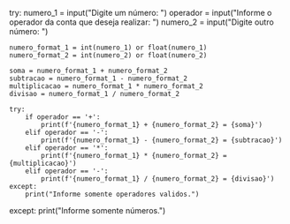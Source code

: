 try:
    numero_1 = input("Digite um número: ")
    operador = input("Informe o operador da conta que deseja realizar: ")
    numero_2 = input("Digite outro número: ")

    numero_format_1 = int(numero_1) or float(numero_1)
    numero_format_2 = int(numero_2) or float(numero_2)

    soma = numero_format_1 + numero_format_2
    subtracao = numero_format_1 - numero_format_2
    multiplicacao = numero_format_1 * numero_format_2
    divisao = numero_format_1 / numero_format_2

    try:
        if operador == '+':
            print(f'{numero_format_1} + {numero_format_2} = {soma}')
        elif operador == '-':
            print(f'{numero_format_1} - {numero_format_2} = {subtracao}')
        elif operador == '*':
            print(f'{numero_format_1} * {numero_format_2} = {multiplicacao}')
        elif operador == '-':
            print(f'{numero_format_1} / {numero_format_2} = {divisao}')
    except:
        print("Informe somente operadores validos.")
except:
    print("Informe somente números.")
